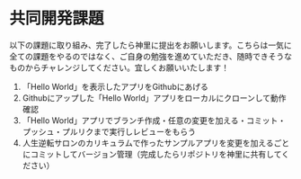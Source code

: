 # 共同開発課題
以下の課題に取り組み、完了したら神里に提出をお願いします。こちらは一気に全ての課題をやるのではなく、ご自身の勉強を進めていただき、随時できそうなものからチャレンジしてください。宜しくお願いいたします！

1. 「Hello World」を表示したアプリをGithubにあげる
2. Githubにアップした「Hello World」アプリをローカルにクローンして動作確認
3. 「Hello World」アプリでブランチ作成・任意の変更を加える・コミット・プッシュ・プルリクまで実行しレビューをもらう
4. 人生逆転サロンのカリキュラムで作ったサンプルアプリを変更を加えるごとにコミットしてバージョン管理（完成したらリポジトリを神里に共有してください）
